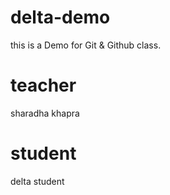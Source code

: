 # delta-demo
this is a Demo for Git &amp; Github class.
  
  # teacher
  sharadha khapra
  # student
  delta student